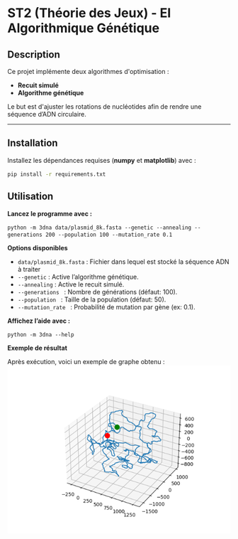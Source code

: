 # ST2 (Théorie des Jeux) - EI Algorithmique Génétique

## Description  
Ce projet implémente deux algorithmes d'optimisation :
- **Recuit simulé**  
- **Algorithme génétique**

Le but est d'ajuster les rotations de nucléotides afin de rendre une séquence d’ADN circulaire.

---

## Installation  
Installez les dépendances requises (**numpy** et **matplotlib**) avec :  

```bash
pip install -r requirements.txt
```

## Utilisation

**Lancez le programme avec :**

```
python -m 3dna data/plasmid_8k.fasta --genetic --annealing --generations 200 --population 100 --mutation_rate 0.1
```

**Options disponibles**

- <code>data/plasmid_8k.fasta</code> : Fichier dans lequel est stocké la séquence ADN à traiter
- <code>--genetic</code> : Active l’algorithme génétique.
- <code>--annealing</code> : Active le recuit simulé.
- <code>--generations <int></code> : Nombre de générations (défaut: 100).
- <code>--population <int></code> : Taille de la population (défaut: 50).
- <code>--mutation_rate <float></code> : Probabilité de mutation par gène (ex: 0.1).

**Affichez l’aide avec :**

```
python -m 3dna --help
```

**Exemple de résultat**

Après exécution, voici un exemple de graphe obtenu :
![Exemple de graphe](data/example.png)

